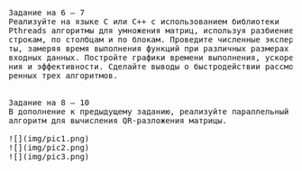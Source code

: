 <pre>
Задание на 6 — 7
Реализуйте на языке C или C++ с использованием библиотеки
Pthreads алгоритмы для умножения матриц, используя разбиение по
строкам, по столбцам и по блокам. Проведите численные эксперимен-
ты, замеряя время выполнения функций при различных размерах
входных данных. Постройте графики времени выполнения, ускоре-
ния и эффективности. Сделайте выводы о быстродействии рассмот-
ренных трех алгоритмов.


Задание на 8 — 10
В дополнение к предыдущему заданию, реализуйте параллельный 
алгоритм для вычисления QR-разложения матрицы.

![](img/pic1.png)
![](img/pic2.png)
![](img/pic3.png)
</pre>